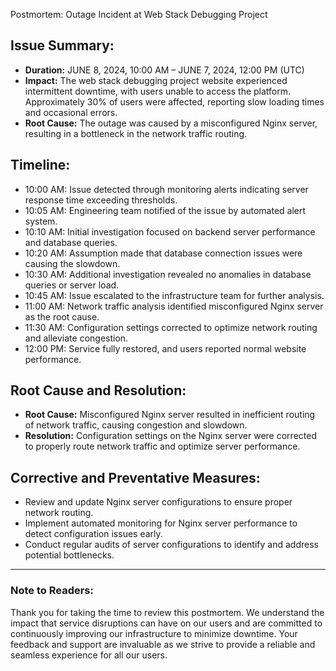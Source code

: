 
Postmortem: Outage Incident at Web Stack Debugging Project

## Issue Summary:
- **Duration:** JUNE 8, 2024, 10:00 AM – JUNE 7, 2024, 12:00 PM (UTC)
- **Impact:** The web stack debugging project website experienced intermittent downtime, with users unable to access the platform. Approximately 30% of users were affected, reporting slow loading times and occasional errors.
- **Root Cause:** The outage was caused by a misconfigured Nginx server, resulting in a bottleneck in the network traffic routing.

## Timeline:
- 10:00 AM: Issue detected through monitoring alerts indicating server response time exceeding thresholds.
- 10:05 AM: Engineering team notified of the issue by automated alert system.
- 10:10 AM: Initial investigation focused on backend server performance and database queries.
- 10:20 AM: Assumption made that database connection issues were causing the slowdown.
- 10:30 AM: Additional investigation revealed no anomalies in database queries or server load.
- 10:45 AM: Issue escalated to the infrastructure team for further analysis.
- 11:00 AM: Network traffic analysis identified misconfigured Nginx server as the root cause.
- 11:30 AM: Configuration settings corrected to optimize network routing and alleviate congestion.
- 12:00 PM: Service fully restored, and users reported normal website performance.

## Root Cause and Resolution:
- **Root Cause:** Misconfigured Nginx server resulted in inefficient routing of network traffic, causing congestion and slowdown.
- **Resolution:** Configuration settings on the Nginx server were corrected to properly route network traffic and optimize server performance.

## Corrective and Preventative Measures:
- Review and update Nginx server configurations to ensure proper network routing.
- Implement automated monitoring for Nginx server performance to detect configuration issues early.
- Conduct regular audits of server configurations to identify and address potential bottlenecks.

---

### Note to Readers:
Thank you for taking the time to review this postmortem. We understand the impact that service disruptions can have on our users and are committed to continuously improving our infrastructure to minimize downtime. Your feedback and support are invaluable as we strive to provide a reliable and seamless experience for all our users.

